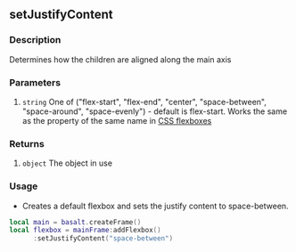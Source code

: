 ## setJustifyContent

### Description

Determines how the children are aligned along the main axis

### Parameters

1. `string` One of ("flex-start", "flex-end", "center", "space-between", "space-around", "space-evenly") - default is flex-start. Works the same as the property of the same name in [CSS flexboxes](https://css-tricks.com/snippets/css/a-guide-to-flexbox/#aa-flexbox-properties)

### Returns

1. `object` The object in use

### Usage

* Creates a default flexbox and sets the justify content to space-between.

```lua
local main = basalt.createFrame()
local flexbox = mainFrame:addFlexbox()
      :setJustifyContent("space-between")
```
